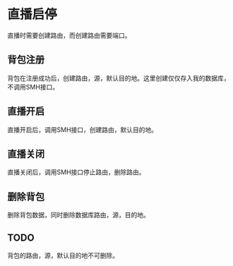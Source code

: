 # 直播启停

直播时需要创建路由，而创建路由需要端口。



## 背包注册

背包在注册成功后，创建路由，源，默认目的地。这里创建仅仅存入我的数据库，不调用SMH接口。



## 直播开启

直播开启后，调用SMH接口，创建路由，默认目的地。



## 直播关闭

直播关闭后，调用SMH接口停止路由，删除路由。



## 删除背包

删除背包数据，同时删除数据库路由，源，目的地。











## TODO

背包的路由，源，默认目的地不可删除。